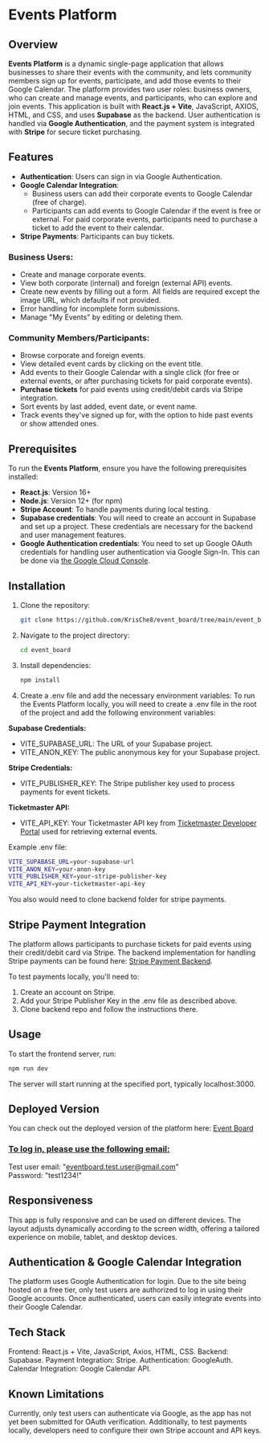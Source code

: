 # Events Platform

## Overview

**Events Platform** is a dynamic single-page application that allows businesses to share their events with the community, and lets community members sign up for events, participate, and add those events to their Google Calendar. The platform provides two user roles: business owners, who can create and manage events, and participants, who can explore and join events. This application is built with **React.js + Vite**, JavaScript, AXIOS, HTML, and CSS, and uses **Supabase** as the backend. User authentication is handled via **Google Authentication**, and the payment system is integrated with **Stripe** for secure ticket purchasing.

## Features

- **Authentication**: Users can sign in via Google Authentication.
- **Google Calendar Integration**:
  - Business users can add their corporate events to Google Calendar (free of charge).
  - Participants can add events to Google Calendar if the event is free or external. For paid corporate events, participants need to purchase a ticket to add the event to their calendar.
- **Stripe Payments**: Participants can buy tickets.

### Business Users:

- Create and manage corporate events.
- View both corporate (internal) and foreign (external API) events.
- Create new events by filling out a form. All fields are required except the image URL, which defaults if not provided.
- Error handling for incomplete form submissions.
- Manage "My Events" by editing or deleting them.

### Community Members/Participants:

- Browse corporate and foreign events.
- View detailed event cards by clicking on the event title.
- Add events to their Google Calendar with a single click (for free or external events, or after purchasing tickets for paid corporate events).
- **Purchase tickets** for paid events using credit/debit cards via Stripe integration.
- Sort events by last added, event date, or event name.
- Track events they've signed up for, with the option to hide past events or show attended ones.

## Prerequisites

To run the **Events Platform**, ensure you have the following prerequisites installed:

- **React.js**: Version 16+
- **Node.js**: Version 12+ (for npm)
- **Stripe Account**: To handle payments during local testing.
- **Supabase credentials**: You will need to create an account in Supabase and set up a project. These credentials are necessary for the backend and user management features.
- **Google Authentication credentials**: You need to set up Google OAuth credentials for handling user authentication via Google Sign-In. This can be done via [the Google Cloud Console](https://console.cloud.google.com).

## Installation

1. Clone the repository:

   ```bash
   git clone https://github.com/KrisChe8/event_board/tree/main/event_board

   ```

2. Navigate to the project directory:
   ```bash
   cd event_board
   ```
3. Install dependencies:

   ```bash
   npm install
   ```

4. Create a .env file and add the necessary environment variables:
   To run the Events Platform locally, you will need to create a .env file in the root of the project and add the following environment variables:

**Supabase Credentials:**

- VITE_SUPABASE_URL: The URL of your Supabase project.
- VITE_ANON_KEY: The public anonymous key for your Supabase project.

**Stripe Credentials:**

- VITE_PUBLISHER_KEY: The Stripe publisher key used to process payments for event tickets.

**Ticketmaster API:**

- VITE_API_KEY: Your Ticketmaster API key from [Ticketmaster Developer Portal](https://developer-acct.ticketmaster.com) used for retrieving external events.

Example .env file:

```bash
VITE_SUPABASE_URL=your-supabase-url
VITE_ANON_KEY=your-anon-key
VITE_PUBLISHER_KEY=your-stripe-publisher-key
VITE_API_KEY=your-ticketmaster-api-key
```

You also would need to clone backend folder for stripe payments.

## Stripe Payment Integration

The platform allows participants to purchase tickets for paid events using their credit/debit card via Stripe. The backend implementation for handling Stripe payments can be found here: [Stripe Payment Backend](https://github.com/KrisChe8/stripe_backend).

To test payments locally, you'll need to:

1. Create an account on Stripe.
2. Add your Stripe Publisher Key in the .env file as described above.
3. Clone backend repo and follow the instructions there.

## Usage

To start the frontend server, run:

```bash
npm run dev
```

The server will start running at the specified port, typically localhost:3000.

## Deployed Version

You can check out the deployed version of the platform here: [Event Board](https://event-board-psi.vercel.app/)

### <u>To log in, please use the following email:</u>

Test user email: "eventboard.test.user@gmail.com"
<br/>
Password: "test1234!"

## Responsiveness

This app is fully responsive and can be used on different devices. The layout adjusts dynamically according to the screen width, offering a tailored experience on mobile, tablet, and desktop devices.

## Authentication & Google Calendar Integration

The platform uses Google Authentication for login. Due to the site being hosted on a free tier, only test users are authorized to log in using their Google accounts.
Once authenticated, users can easily integrate events into their Google Calendar.

## Tech Stack

Frontend: React.js + Vite, JavaScript, Axios, HTML, CSS.
Backend: Supabase.
Payment Integration: Stripe.
Authentication: GoogleAuth.
Calendar Integration: Google Calendar API.

## Known Limitations

Currently, only test users can authenticate via Google, as the app has not yet been submitted for OAuth verification. Additionally, to test payments locally, developers need to configure their own Stripe account and API keys.

